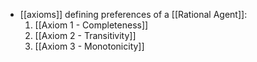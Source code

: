 - [[axioms]] defining preferences of a [[Rational Agent]]:
	1. [[Axiom 1 - Completeness]]
	2. [[Axiom 2 - Transitivity]]
	3. [[Axiom 3 - Monotonicity]]